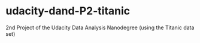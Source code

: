 # udacity-dand-P2-titanic
2nd Project of the Udacity Data Analysis Nanodegree (using the Titanic data set)
